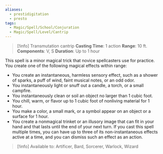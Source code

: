 ```yaml
---
aliases:
  - prestidigitation
  - presto
tags:
  - Magic/Spell/School/Conjuration
  - Magic/Spell/Level/Cantrip
---
```

>[!info]
>Transmutation cantrip
>**Casting Time**: 1 action
>**Range**: 10 ft.
>**Components**: V, S
>**Duration**: Up to 1 hour

This spell is a minor magical trick that novice spellcasters use for practice. You create one of the following magical effects within range:
- You create an instantaneous, harmless sensory effect, such as a shower of sparks, a puff of wind, faint musical notes, or an odd odor.
- You instantaneously light or snuff out a candle, a torch, or a small campfire.
- You instantaneously clean or soil an object no larger than 1 cubic foot.
- You chill, warm, or flavor up to 1 cubic foot of nonliving material for 1 hour.
- You make a color, a small mark, or a symbol appear on an object or a surface for 1 hour.
- You create a nonmagical trinket or an illusory image that can fit in your hand and that lasts until the end of your next turn.
If you cast this spell multiple times, you can have up to three of its non-instantaneous effects active at a time, and you can dismiss such an effect as an action.<br>
>[!info] Available to:
>Artificer, Bard, Sorcerer, Warlock, Wizard